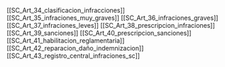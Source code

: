 [[SC_Art_34_clasificacion_infracciones]]
[[SC_Art_35_infraciones_muy_graves]]
[[SC_Art_36_infraciones_graves]]
[[SC_Art_37_infraciones_leves]]
[[SC_Art_38_prescripcion_infraciones]]
[[SC_Art_39_sanciones]]
[[SC_Art_40_prescripcion_sanciones]]
[[SC_Art_41_habilitacion_reglamentaria]]
[[SC_Art_42_reparacion_daño_indemnizacion]]
[[SC_Art_43_registro_central_infraciones_sc]]